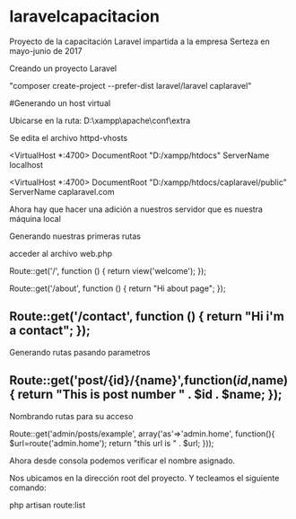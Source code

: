 # laravelcapacitacion
Proyecto de la capacitación Laravel impartida a la empresa Serteza en mayo-junio de 2017

Creando un proyecto Laravel

"composer create-project --prefer-dist laravel/laravel caplaravel"


#Generando un host virtual

Ubicarse en la ruta:
D:\xampp\apache\conf\extra

Se edita el archivo httpd-vhosts



<VirtualHost *:4700>
 DocumentRoot "D:/xampp/htdocs"
 ServerName localhost
</VirtualHost>

<VirtualHost *:4700>
 DocumentRoot "D:/xampp/htdocs/caplaravel/public"
 ServerName caplaravel.com
</VirtualHost>

Ahora hay que hacer una adición a nuestros servidor
que es nuestra máquina local

Generando nuestras primeras rutas

acceder al archivo web.php 

Route::get('/', function () {
    return view('welcome');
});


Route::get('/about', function () {
    return "Hi about page";
});

Route::get('/contact', function () {
    return "Hi i'm a contact";
});
-------------------------------
Generando rutas pasando parametros

Route::get('post/{id}/{name}',function($id,$name)
{
   return "This is post number " . $id . $name;
});
-------------------------------

Nombrando rutas para su acceso

Route::get('admin/posts/example',
    array('as'=>'admin.home', function(){
        $url=route('admin.home');
        return "this url is " . $url;
    }));

Ahora desde consola podemos verificar
el nombre asignado. 

Nos ubicamos en la dirección root del proyecto.
Y tecleamos el siguiente comando:

php artisan route:list


